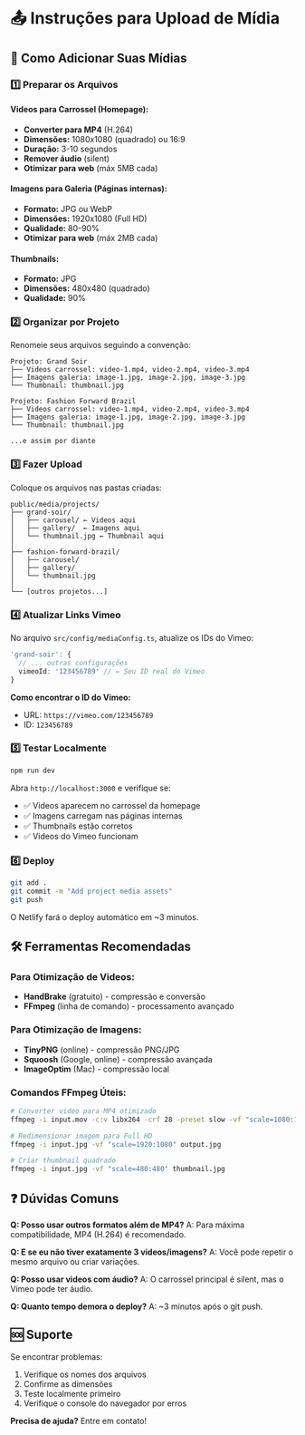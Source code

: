 # 📤 Instruções para Upload de Mídia

## 🎯 Como Adicionar Suas Mídias

### 1️⃣ **Preparar os Arquivos**

#### Videos para Carrossel (Homepage):
- **Converter para MP4** (H.264)
- **Dimensões:** 1080x1080 (quadrado) ou 16:9
- **Duração:** 3-10 segundos
- **Remover áudio** (silent)
- **Otimizar para web** (máx 5MB cada)

#### Imagens para Galeria (Páginas internas):
- **Formato:** JPG ou WebP
- **Dimensões:** 1920x1080 (Full HD)
- **Qualidade:** 80-90%
- **Otimizar para web** (máx 2MB cada)

#### Thumbnails:
- **Formato:** JPG
- **Dimensões:** 480x480 (quadrado)
- **Qualidade:** 90%

### 2️⃣ **Organizar por Projeto**

Renomeie seus arquivos seguindo a convenção:

```
Projeto: Grand Soir
├── Videos carrossel: video-1.mp4, video-2.mp4, video-3.mp4
├── Imagens galeria: image-1.jpg, image-2.jpg, image-3.jpg  
└── Thumbnail: thumbnail.jpg

Projeto: Fashion Forward Brazil
├── Videos carrossel: video-1.mp4, video-2.mp4, video-3.mp4
├── Imagens galeria: image-1.jpg, image-2.jpg, image-3.jpg
└── Thumbnail: thumbnail.jpg

...e assim por diante
```

### 3️⃣ **Fazer Upload**

Coloque os arquivos nas pastas criadas:

```
public/media/projects/
├── grand-soir/
│   ├── carousel/ ← Videos aqui
│   ├── gallery/  ← Imagens aqui  
│   └── thumbnail.jpg ← Thumbnail aqui
│
├── fashion-forward-brazil/
│   ├── carousel/
│   ├── gallery/
│   └── thumbnail.jpg
│
└── [outros projetos...]
```

### 4️⃣ **Atualizar Links Vimeo**

No arquivo `src/config/mediaConfig.ts`, atualize os IDs do Vimeo:

```typescript
'grand-soir': {
  // ... outras configurações
  vimeoId: '123456789' // ← Seu ID real do Vimeo
}
```

**Como encontrar o ID do Vimeo:**
- URL: `https://vimeo.com/123456789`
- ID: `123456789`

### 5️⃣ **Testar Localmente**

```bash
npm run dev
```

Abra `http://localhost:3000` e verifique se:
- ✅ Videos aparecem no carrossel da homepage
- ✅ Imagens carregam nas páginas internas
- ✅ Thumbnails estão corretos
- ✅ Videos do Vimeo funcionam

### 6️⃣ **Deploy**

```bash
git add .
git commit -m "Add project media assets"
git push
```

O Netlify fará o deploy automático em ~3 minutos.

## 🛠 **Ferramentas Recomendadas**

### Para Otimização de Videos:
- **HandBrake** (gratuito) - compressão e conversão
- **FFmpeg** (linha de comando) - processamento avançado

### Para Otimização de Imagens:
- **TinyPNG** (online) - compressão PNG/JPG
- **Squoosh** (Google, online) - compressão avançada
- **ImageOptim** (Mac) - compressão local

### Comandos FFmpeg Úteis:

```bash
# Converter video para MP4 otimizado
ffmpeg -i input.mov -c:v libx264 -crf 28 -preset slow -vf "scale=1080:1080" -an output.mp4

# Redimensionar imagem para Full HD
ffmpeg -i input.jpg -vf "scale=1920:1080" output.jpg

# Criar thumbnail quadrado
ffmpeg -i input.jpg -vf "scale=480:480" thumbnail.jpg
```

## ❓ **Dúvidas Comuns**

**Q: Posso usar outros formatos além de MP4?**
A: Para máxima compatibilidade, MP4 (H.264) é recomendado.

**Q: E se eu não tiver exatamente 3 videos/imagens?**
A: Você pode repetir o mesmo arquivo ou criar variações.

**Q: Posso usar videos com áudio?**
A: O carrossel principal é silent, mas o Vimeo pode ter áudio.

**Q: Quanto tempo demora o deploy?**
A: ~3 minutos após o git push.

## 🆘 **Suporte**

Se encontrar problemas:
1. Verifique os nomes dos arquivos
2. Confirme as dimensões
3. Teste localmente primeiro
4. Verifique o console do navegador por erros

**Precisa de ajuda?** Entre em contato!
